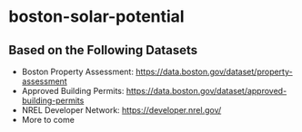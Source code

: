 # boston-solar-potential

## Based on the Following Datasets

- Boston Property Assessment: https://data.boston.gov/dataset/property-assessment
- Approved Building Permits: https://data.boston.gov/dataset/approved-building-permits
- NREL Developer Network: https://developer.nrel.gov/
- More to come
